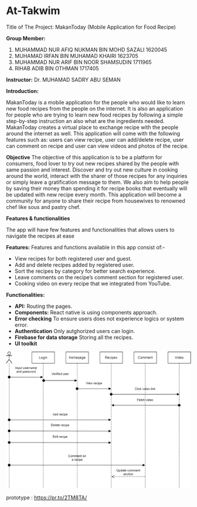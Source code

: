 # At-Takwim

Title of The Project: MakanToday (Mobile Application for Food Recipe) 

**Group Member:**

1)	MUHAMMAD NUR AFIQ NUKMAN BIN MOHD SAZALI 1620045 
2)	MUHAMAD IRFAN BIN MUHAMAD KHAIRI 1623705 
3)	MUHAMMAD NUR ARIF BIN NOOR SHAMSUDIN 1711965 
4)	RIHAB ADIB BIN OTHMAN 1717405

**Instructor:** Dr. MUHAMAD SADRY ABU SEMAN

**Introduction:**
	
MakanToday is a mobile application for the people who would like to learn new food recipes from the people on the internet. 
It is also an application for people who are trying to learn new food recipes by following a simple step-by-step instruction an also what are the ingredients needed. 
MakanToday creates a virtual place to exchange recipe with the people around the internet as well. 
This application will come with the following features such as: users can view recipe, user can add/delete recipe, 
user can comment on recipe and user can view videos and photos of the recipe. 

**Objective**
The objective of this application is to be a platform for consumers, food lover to try out new recipes shared by the people with same passion and interest. Discover and try out new culture in cooking around the world, interact with the sharer of those recipes for any inquiries or simply leave a gratification message to them. We also aim to help people by saving their money than spending it for recipe books that eventually will be updated with new recipe every month. This application will become a community for anyone to share their recipe from housewives to renowned chef like sous and pastry chef.

**Features & functionalities**

The app will have few features and functionalities that allows users to navigate the recipes at ease

**Features:**
Features and functions available in this app consist of:-
* View recipes for both registered user and guest.
* Add and delete recipes added by registered user.
* Sort the recipes by category for better search experience.
* Leave comments on the recipe’s comment section for registered user.
* Cooking video on every recipe that we integrated from YouTube.

**Functionalities:**

* **API:** Routing the pages.
* **Components:** React native is using components approach.
* **Error checking** To ensure users does not experience logics or system error.
* **Authentication** Only autghorized users can login.
* **Firebase for data storage** Storing all the recipes.
* **UI toolkit**

![Sequence diagram](/images/Recipeapp.png)

prototype : https://pr.to/2TM8TA/

